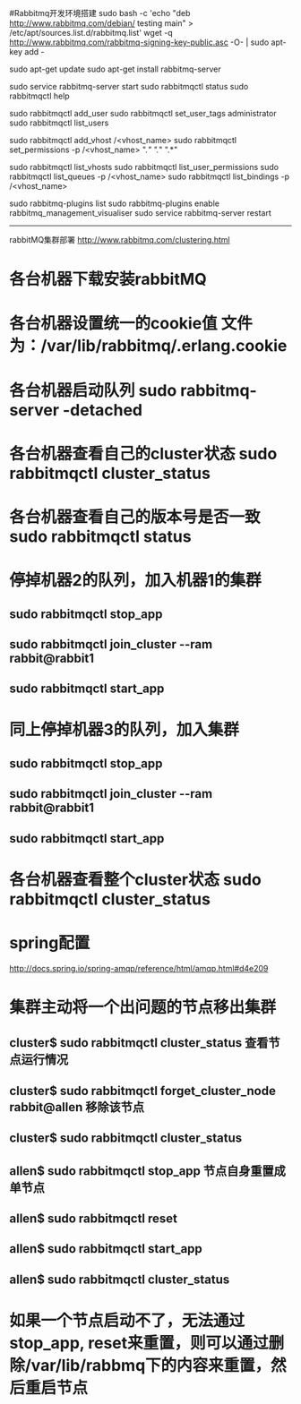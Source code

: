 #Rabbitmq开发环境搭建
sudo bash -c 'echo "deb http://www.rabbitmq.com/debian/ testing main" > /etc/apt/sources.list.d/rabbitmq.list'
wget -q http://www.rabbitmq.com/rabbitmq-signing-key-public.asc -O- | sudo apt-key add -

sudo apt-get update
sudo apt-get install rabbitmq-server

sudo service rabbitmq-server start
sudo rabbitmqctl status
sudo rabbitmqctl help

sudo rabbitmqctl add_user <username> <password>
sudo rabbitmqctl set_user_tags <username> administrator
sudo rabbitmqctl list_users

sudo rabbitmqctl add_vhost /<vhost_name>
sudo rabbitmqctl set_permissions -p /<vhost_name> <username> ".*" ".*" ".*" 

sudo rabbitmqctl list_vhosts
sudo rabbitmqctl list_user_permissions <username>
sudo rabbitmqctl list_queues -p /<vhost_name>
sudo rabbitmqctl list_bindings -p /<vhost_name>

sudo rabbitmq-plugins list
sudo rabbitmq-plugins enable rabbitmq_management_visualiser
sudo service rabbitmq-server restart

-------------------------------------------------------------------------------
rabbitMQ集群部署
http://www.rabbitmq.com/clustering.html
# 各台机器下载安装rabbitMQ
# 各台机器设置统一的cookie值 文件为：/var/lib/rabbitmq/.erlang.cookie
# 各台机器启动队列 sudo rabbitmq-server -detached
# 各台机器查看自己的cluster状态 sudo rabbitmqctl cluster_status
# 各台机器查看自己的版本号是否一致sudo rabbitmqctl status
# 停掉机器2的队列，加入机器1的集群
## sudo rabbitmqctl stop_app
## sudo rabbitmqctl join_cluster --ram rabbit@rabbit1
## sudo rabbitmqctl start_app
# 同上停掉机器3的队列，加入集群
## sudo rabbitmqctl stop_app
## sudo rabbitmqctl join_cluster --ram rabbit@rabbit1
## sudo rabbitmqctl start_app
# 各台机器查看整个cluster状态 sudo rabbitmqctl cluster_status
# spring配置
http://docs.spring.io/spring-amqp/reference/html/amqp.html#d4e209
# 集群主动将一个出问题的节点移出集群
## cluster$ sudo rabbitmqctl cluster_status 查看节点运行情况
## cluster$ sudo rabbitmqctl forget_cluster_node rabbit@allen 移除该节点
## cluster$ sudo rabbitmqctl cluster_status
## allen$ sudo rabbitmqctl stop_app 节点自身重置成单节点
## allen$ sudo rabbitmqctl reset
## allen$ sudo rabbitmqctl start_app
## allen$ sudo rabbitmqctl cluster_status
# 如果一个节点启动不了，无法通过stop_app, reset来重置，则可以通过删除/var/lib/rabbmq下的内容来重置，然后重启节点
